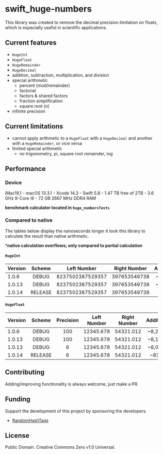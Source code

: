 # swift_huge-numbers

This library was created to remove the decimal precision limitation on floats, which is especially useful in scientific applications.

## Current features
- `HugeInt`
- `HugeFloat`
- `HugeRemainder`
- `HugeDecimal`
- addition, subtraction, multiplication, and division
- special arithmetic
  - percent (mod/remainder)
  - factorial
  - factors & shared factors
  - fraction simplification
  - square root (n)
- infinite precision

## Current limitations
- cannot apply arithmetic to a `HugeFloat` with a `HugeDecimal` and another with a `HugeRemainder`, or vice versa
- limited special arithmetic
  - no trigonometry, pi, square root remainder, log
  
## Performance
### Device
iMac19,1 - macOS 13.3.1 - Xcode 14.3 - Swift 5.8 - 1.47 TB free of 2TB - 3.6 GHz 8-Core i9 - 72 GB 2667 MHz DDR4 RAM

**benchmark calculator located in `huge_numbersTests`**
### Compared to native
The tables below display the nanoseconds longer it took this library to calculate the result than native arithmetic.

\***native calculation overflows; only compared to partial calculation**
#### `HugeInt`
|Version      |Scheme           |Left Number      |Right Number     |Addition         |Subtraction      |Multiplication   |Division         |
|:------------|:---------------:|:---------------:|:---------------:|:---------------:|:---------------:|:---------------:|:---------------:|
|1.0.6        |DEBUG            |8237502387529357 |397653549738     |~2,800           |~2,400           |~43,000\*        |~225,000         |
|1.0.13       |DEBUG            |8237502387529357 |397653549738     |~2,450           |~2,350           |~38,100\*        |~208,700         |
|1.0.14       |RELEASE          |8237502387529357 |397653549738     |~200             |~315             |~4,000\*         |~17,250          |
#### `HugeFloat`
|Version      |Scheme           |Precision        |Left Number      |Right Number     |Addition         |Subtraction      |Multiplication   |Division         |
|:------------|:---------------:|:---------------:|:---------------:|:---------------:|:---------------:|:---------------:|:---------------:|:---------------:|
|1.0.6        |DEBUG            |100              |12345.678        |54321.012        |~8,200           |~8,300           |~24,000          |~13,000,000      |
|1.0.13       |DEBUG            |100              |12345.678        |54321.012        |~8,100           |~8,400           |~22,500          |~9,306,000       |
|1.0.13       |DEBUG            |6                |12345.678        |54321.012        |~8,000           |~8,300           |~22,000          |~410,000         |
|1.0.14       |RELEASE          |6                |12345.678        |54321.012        |~830             |~1,290           |~3,350           |~43,200          |

## Contributing
Adding/improving functionality is always welcome, just make a PR.

## Funding
Support the development of this project by sponsoring the developers.
- [RandomHashTags](https://github.com/sponsors/RandomHashTags)

## License
Public Domain. Creative Commons Zero v1.0 Universal.
